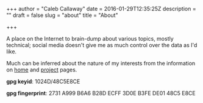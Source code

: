 +++
author = "Caleb Callaway"
date = 2016-01-29T12:35:25Z
description = ""
draft = false
slug = "about"
title = "About"

+++


A place on the Internet to brain-dump about various topics, mostly technical; social media doesn't give me as much control over the data as I'd like.

Much can be inferred about the nature of my interests from the information on [home](/) and [project](/projects) pages.

**gpg keyid**: 1024D/48C5E8CE

**gpg fingerprint**: 2731 A999 B6A6 B28D ECFF 3D0E B3FE DE01 48C5 E8CE
